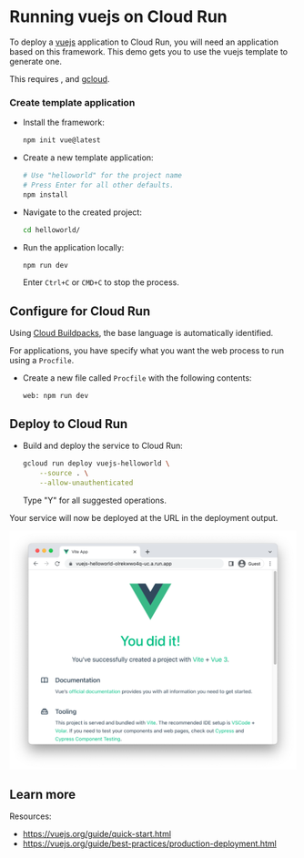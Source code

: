 # Running vuejs on Cloud Run

<!--- Generated 2022-08-24 05:21:43.335119 -->

To deploy a [vuejs](https://vuejs.org/) application to Cloud Run, you will need an application
based on this framework. This demo gets you to use the vuejs template to generate one. 

This requires , and [gcloud](https://cloud.google.com/sdk/docs/install). 

### Create template application


* Install the framework:

    ```bash
    npm init vue@latest
    ```

* Create a new template application:

    ```bash
    # Use "helloworld" for the project name
    # Press Enter for all other defaults. 
    npm install

    ```




* Navigate to the created project:

    ```bash
    cd helloworld/
    ```

* Run the application locally:

    ```bash
    npm run dev
    ```

    Enter `Ctrl+C` or `CMD+C` to stop the process.


## Configure for Cloud Run

Using [Cloud Buildpacks](https://github.com/GoogleCloudPlatform/buildpacks), 
the base language is automatically identified.



For  applications, you have specify what you want the web process to run using a `Procfile`. 

* Create a new file called `Procfile` with the following contents: 

    ```
    web: npm run dev
    ```







## Deploy to Cloud Run

* Build and deploy the service to Cloud Run: 


    ```bash
    gcloud run deploy vuejs-helloworld \
        --source . \
        --allow-unauthenticated 
    ```

    Type "Y" for all suggested operations.


Your service will now be deployed at the URL in the deployment output.

![Example vuejs deployment](example.png)

## Learn more

Resources: 

- https://vuejs.org/guide/quick-start.html
- https://vuejs.org/guide/best-practices/production-deployment.html
